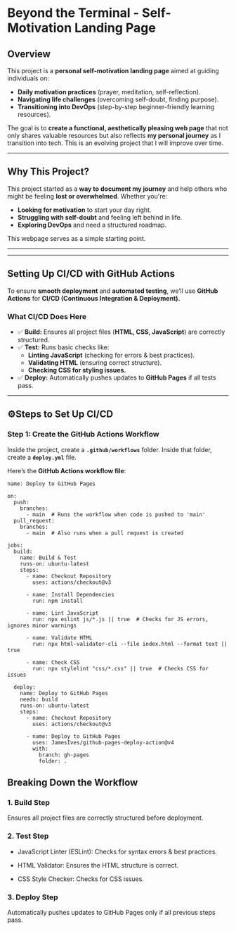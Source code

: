 # Beyond the Terminal - Self-Motivation Landing Page 

## **Overview**
This project is a **personal self-motivation landing page** aimed at guiding individuals on:
- **Daily motivation practices** (prayer, meditation, self-reflection).
- **Navigating life challenges** (overcoming self-doubt, finding purpose).
- **Transitioning into DevOps** (step-by-step beginner-friendly learning resources).

The goal is to **create a functional, aesthetically pleasing web page** that not only shares valuable resources but also reflects **my personal journey** as I transition into tech. This is an evolving project that I will improve over time.

---

## **Why This Project?**
This project started as a **way to document my journey** and help others who might be feeling **lost or overwhelmed**. Whether you're:
- **Looking for motivation** to start your day right.
- **Struggling with self-doubt** and feeling left behind in life.
- **Exploring DevOps** and need a structured roadmap.

This webpage serves as a simple starting point. 

---


---

## **Setting Up CI/CD with GitHub Actions**
To ensure **smooth deployment** and **automated testing**, we’ll use **GitHub Actions** for **CI/CD (Continuous Integration & Deployment).**  

### **What CI/CD Does Here**
- ✅ **Build:** Ensures all project files (**HTML, CSS, JavaScript**) are correctly structured.
- ✅ **Test:** Runs basic checks like:
  - **Linting JavaScript** (checking for errors & best practices).
  - **Validating HTML** (ensuring correct structure).
  - **Checking CSS for styling issues.**
- ✅ **Deploy:** Automatically pushes updates to **GitHub Pages** if all tests pass.

---

## **⚙Steps to Set Up CI/CD**
### **Step 1: Create the GitHub Actions Workflow**
Inside the project, create a **`.github/workflows`** folder. Inside that folder, create a **`deploy.yml`** file.

Here’s the **GitHub Actions workflow file**:

```
name: Deploy to GitHub Pages

on:
  push:
    branches:
      - main  # Runs the workflow when code is pushed to 'main'
  pull_request:
    branches:
      - main  # Also runs when a pull request is created

jobs:
  build:
    name: Build & Test
    runs-on: ubuntu-latest
    steps:
      - name: Checkout Repository
        uses: actions/checkout@v3

      - name: Install Dependencies
        run: npm install

      - name: Lint JavaScript
        run: npx eslint js/*.js || true  # Checks for JS errors, ignores minor warnings

      - name: Validate HTML
        run: npx html-validator-cli --file index.html --format text || true

      - name: Check CSS
        run: npx stylelint "css/*.css" || true  # Checks CSS for issues

  deploy:
    name: Deploy to GitHub Pages
    needs: build
    runs-on: ubuntu-latest
    steps:
      - name: Checkout Repository
        uses: actions/checkout@v3

      - name: Deploy to GitHub Pages
        uses: JamesIves/github-pages-deploy-action@v4
        with:
          branch: gh-pages
          folder: .
```

## Breaking Down the Workflow
### 1. Build Step
Ensures all project files are correctly structured before deployment.

### 2. Test Step
- JavaScript Linter (ESLint): Checks for syntax errors & best practices.

- HTML Validator: Ensures the HTML structure is correct.

- CSS Style Checker: Checks for CSS issues.

### 3. Deploy Step
Automatically pushes updates to GitHub Pages only if all previous steps pass.
